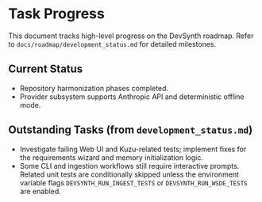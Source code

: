 # Task Progress

This document tracks high-level progress on the DevSynth roadmap. Refer to
`docs/roadmap/development_status.md` for detailed milestones.

## Current Status

- Repository harmonization phases completed.
- Provider subsystem supports Anthropic API and deterministic offline mode.

## Outstanding Tasks (from `development_status.md`)

- Investigate failing Web UI and Kuzu-related tests; implement fixes for the
  requirements wizard and memory initialization logic.
- Some CLI and ingestion workflows still require interactive prompts. Related
  unit tests are conditionally skipped unless the environment variable
  flags `DEVSYNTH_RUN_INGEST_TESTS` or `DEVSYNTH_RUN_WSDE_TESTS` are enabled.

